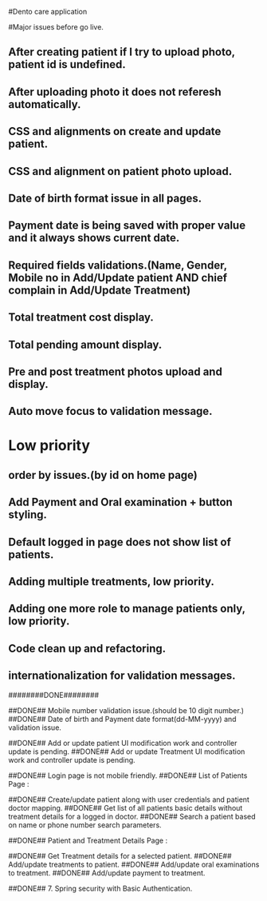 #Dento care application

#Major issues before go live.

## After creating patient if I try to upload photo, patient id is undefined.
## After uploading photo it does not referesh automatically.
## CSS and alignments on create and update patient.
## CSS and alignment on patient photo upload.
## Date of birth format issue in all pages.
## Payment date is being saved with proper value and it always shows current date.
## Required fields validations.(Name, Gender, Mobile no in Add/Update patient AND chief complain in Add/Update Treatment)
## Total treatment cost display.
## Total pending amount display.

## Pre and post treatment photos upload and display.
## Auto move focus to validation message.


# Low priority

## order by issues.(by id on home page)
## Add Payment and Oral examination + button styling.
## Default logged in page does not show list of patients.
## Adding multiple treatments, low priority.
## Adding one more role to manage patients only, low priority.
## Code clean up and refactoring.
## internationalization for validation messages.

########DONE########

##DONE## Mobile number validation issue.(should be 10 digit number.)
##DONE## Date of birth and Payment date format(dd-MM-yyyy) and validation issue.

##DONE## Add or update patient UI modification work and controller update is pending.
##DONE## Add or update Treatment UI modification work and controller update is pending.

##DONE## Login page is not mobile friendly.
##DONE## List of Patients Page :

##DONE## Create/update patient along with user credentials and patient doctor mapping.
##DONE## Get list of all patients basic details without treatment details for a logged in doctor.
##DONE## Search a patient based on name or phone number search parameters.


##DONE## Patient and Treatment Details Page :

##DONE## Get Treatment details for a selected patient.
##DONE## Add/update treatments to patient.
##DONE## Add/update oral examinations to treatment.
##DONE## Add/update payment to treatment.

##DONE## 7. Spring security with Basic Authentication.

